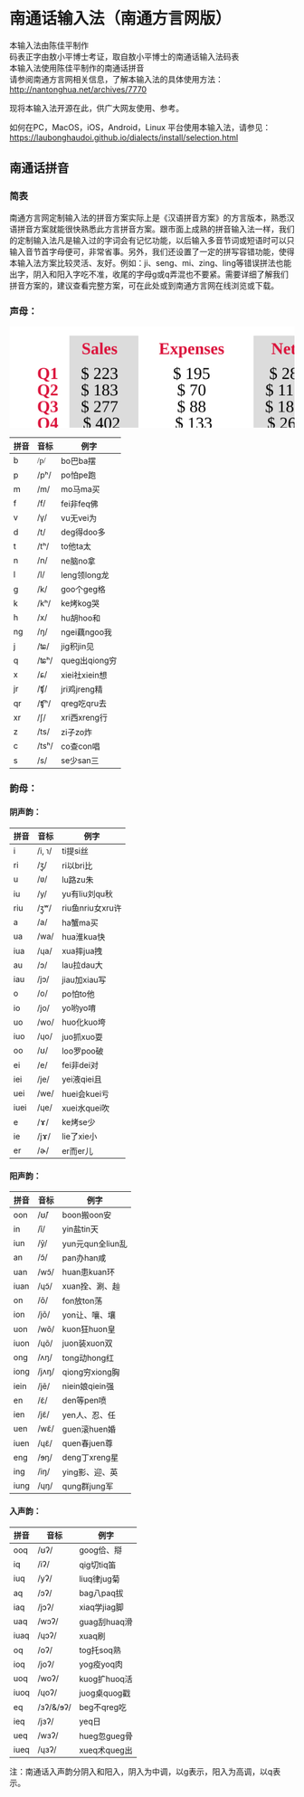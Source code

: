 
南通话输入法（南通方言网版）
============================

本输入法由陈佳平制作<br> 码表正字由敖小平博士考证，取自敖小平博士的南通话输入法码表<br> 本输入法使用陈佳平制作的南通话拼音<br> 请参阅南通方言网相关信息，了解本输入法的具体使用方法：<br> <http://nantonghua.net/archives/7770> <br>

现将本输入法开源在此，供广大网友使用、参考。<br>

如何在PC，MacOS，iOS，Android，Linux 平台使用本输入法，请参见：<br> <https://laubonghaudoi.github.io/dialects/install/selection.html>

南通话拼音
----------

### 简表

南通方言网定制输入法的拼音方案实际上是《汉语拼音方案》的方言版本，熟悉汉语拼音方案就能很快熟悉此方言拼音方案。跟市面上成熟的拼音输入法一样，我们的定制输入法凡是输入过的字词会有记忆功能，以后输入多音节词或短语时可以只输入音节首字母便可，非常省事。另外，我们还设置了一定的拼写容错功能，使得本输入法方案比较灵活、友好。例如：ji、seng、mi、zing、ling等错误拼法也能出字，阴入和阳入字吃不准，收尾的字母g或q弄混也不要紧。需要详细了解我们拼音方案的，建议查看完整方案，可在此处或到南通方言网在线浏览或下载。

### 声母：
![image](svg.svg)


| 拼音 | 音标  | 例字          |
|------|-------|---------------|
| b    | <span style="font-family: Times New Roman;">/p/</span>   | bo巴ba摆      |
| p    | /pʰ/  | po怕pe跑      |
| m    | /m/   | mo马ma买      |
| f    | /f/   | fei非feq佛    |
| v    | /v̥/   | vu无vei为     |
| d    | /t/   | deg得doo多    |
| t    | /tʰ/  | to他ta太      |
| n    | /n/   | ne脑no拿      |
| l    | /l/   | leng领long龙  |
| g    | /k/   | goo个geg格    |
| k    | /kʰ/  | ke烤kog哭     |
| h    | /x/   | hu胡hoo和     |
| ng   | /ŋ/   | ngei藕ngoo我  |
| j    | /ʨ/   | jig积jin见    |
| q    | /ʨʰ/  | queg出qiong穷 |
| x    | /ɕ/   | xiei社xiein想 |
| jr   | /ʧ/   | jri鸡jreng精  |
| qr   | /ʧʰ/  | qreg吃qru去   |
| xr   | /ʃ/   | xri西xreng行  |
| z    | /ts/  | zi子zo炸      |
| c    | /tsʰ/ | co查con唱     |
| s    | /s/   | se少san三     |

### 韵母：

#### 阴声韵：

| 拼音 | 音标   | 例字             |
|------|--------|------------------|
| i    | /i, ɿ/ | ti提si丝         |
| ri   | /ʒ̩/    | ri以bri比        |
| u    | /ʋ/    | lu路zu朱         |
| iu   | /y/    | yu有liu刘qu秋    |
| riu  | /ʒ̩ʷ/   | riu鱼nriu女xru许 |
| a    | /a/    | ha蟹ma买         |
| ua   | /wa/   | hua淮kua快       |
| iua  | /ɥa/   | xua摔jua拽       |
| au   | /ɔ/    | lau拉dau大       |
| iau  | /jɔ/   | jiau加xiau写     |
| o    | /o/    | po怕to他         |
| io   | /jo/   | yo哟yo唷         |
| uo   | /wo/   | huo化kuo垮       |
| iuo  | /ɥo/   | juo抓xuo耍       |
| oo   | /ʊ/    | loo罗poo破       |
| ei   | /e/    | fei非dei对       |
| iei  | /je/   | yei液qiei且      |
| uei  | /we/   | huei会kuei亏     |
| iuei | /ɥe/   | xuei水quei吹     |
| e    | /ɤ/    | ke烤se少         |
| ie   | /jɤ/   | lie了xie小       |
| er   | /ɚ/    | er而er儿         |

#### 阳声韵：

| 拼音 | 音标  | 例字             |
|------|-------|------------------|
| oon  | /ʊ̃/   | boon搬oon安      |
| in   | /ĩ/   | yin盐tin天       |
| iun  | /ỹ/   | yun元qun全liun乱 |
| an   | /ɔ̃/   | pan办han咸       |
| uan  | /wɔ̃/  | huan患kuan环     |
| iuan | /ɥɔ̃/  | xuan拴、涮、赸   |
| on   | /õ/   | fon放ton荡       |
| ion  | /jõ/  | yon让、嚷、壤    |
| uon  | /wõ/  | kuon狂huon皇     |
| iuon | /ɥõ/  | juon装xuon双     |
| ong  | /ʌŋ/  | tong动hong红     |
| iong | /jʌŋ/ | qiong穷xiong胸   |
| iein | /jẽ/  | niein娘qiein强   |
| en   | /ɛ̃/   | den等pen喷       |
| ien  | /jɛ̃/  | yen人、忍、任    |
| uen  | /wɛ̃/  | guen滚huen婚     |
| iuen | /ɥɛ̃/  | quen春juen尊     |
| eng  | /ɘŋ/  | deng丁xreng星    |
| ing  | /iŋ/  | ying影、迎、英   |
| iung | /ɥŋ/  | qung群jung军     |

#### 入声韵：

| 拼音 | 音标      | 例字         |
|------|-----------|--------------|
| ooq  | /ʊʔ/      | goog佮、搿   |
| iq   | /iʔ/      | qig切tiq笛   |
| iuq  | /yʔ/      | liuq律jug菊  |
| aq   | /ɔʔ/      | bag八paq拔   |
| iaq  | /jɔʔ/     | xiaq学jiag脚 |
| uaq  | /wɔʔ/     | guag刮huaq滑 |
| iuaq | /ɥɔʔ/     | xuaq刷       |
| oq   | /oʔ/      | tog托soq熟   |
| ioq  | /joʔ/     | yog疫yoq肉   |
| uoq  | /woʔ/     | kuog扩huoq活 |
| iuoq | /ɥoʔ/     | juog桌quog戳 |
| eq   | /ɜʔ/&/ɘʔ/ | beg不qreg吃  |
| ieq  | /jɜʔ/     | yeq日        |
| ueq  | /wɜʔ/     | hueg忽gueg骨 |
| iueq | /ɥɜʔ/     | xueq术queg出 |

注：南通话入声韵分阴入和阳入，阴入为中调，以g表示，阳入为高调，以q表示。
